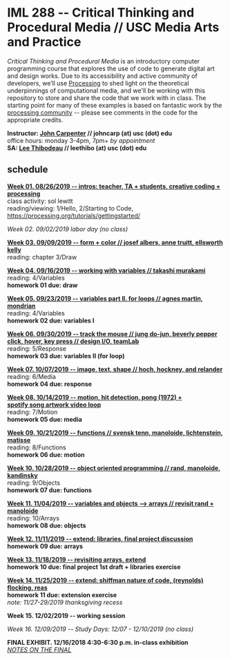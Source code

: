 # IML 288 -- Critical Thinking and Procedural Media // USC Media Arts and Practice  
_Critical Thinking and Procedural Media_ is an introductory computer programming course that explores the use of code to generate digital art and design works.  Due to its accessibility and active community of developers, we’ll use [Processing](http://processing.org/download/) to shed light on the theoretical underpinnings of computational media, and we'll be working with this repository to store and share the code that we work with in class. The starting point for many of these examples is based on fantastic work by the [processing community](https://discourse.processing.org/) -- please see comments in the code for the appropriate credits.

**Instructor: [John Carpenter](http://johnbcarpenter.com) // johncarp (at) usc (dot) edu**  
office hours: monday 3-4pm, 7pm+ _by appointment_   
**SA: [Lee Thibodeau](http://leethibodeau.com) // leethibo (at) usc (dot) edu**   

## schedule
**[Week 01. 08/26/2019 -- intros: teacher, TA + students, creative coding + processing](https://github.com/johnbcarpenter/USC_IML288/tree/master/CLASS/WEEK01.md)**  
class activity: sol lewitt  
reading/viewing: 1/Hello, 2/Starting to Code, https://processing.org/tutorials/gettingstarted/  
  
*Week 02. 09/02/2019 labor day (no class)* 

**[Week 03. 09/09/2019 -- form + color // josef albers, anne truitt, ellsworth kelly](https://github.com/johnbcarpenter/USC_IML288/tree/master/CLASS/WEEK02.md)**  
reading: chapter 3/Draw   
    
**[Week 04. 09/16/2019 -- working with variables // takashi murakami](https://github.com/johnbcarpenter/USC_IML288/tree/master/CLASS/WEEK04.md)**  
reading: 4/Variables   
**homework 01 due: draw**   
  
**[Week 05. 09/23/2019 -- variables part II. for loops // agnes martin, mondrian](https://github.com/johnbcarpenter/USC_IML288/tree/master/CLASS/WEEK05.md)**   
reading: 4/Variables   
**homework 02 due: variables I**    
  
**[Week 06. 09/30/2019 -- track the mouse // jung do-jun, beverly pepper  
click, hover, key press // design I/O, teamLab](https://github.com/johnbcarpenter/USC_IML288/tree/master/CLASS/WEEK06.md)**  
reading: 5/Response   
**homework 03 due: variables II (for loop)**    
  
**[Week 07. 10/07/2019 -- image, text, shape // hoch, hockney, and relander](https://github.com/johnbcarpenter/USC_IML288/tree/master/CLASS/WEEK07.md)**  
reading: 6/Media   
**homework 04 due: response**   
  
**[Week 08. 10/14/2019 -- motion, hit detection, pong (1972) +   
spotify song artwork video loop](https://github.com/johnbcarpenter/USC_IML288/tree/master/CLASS/WEEK08.md)**  
reading: 7/Motion   
**homework 05 due: media**   
  
**[Week 09. 10/21/2019 -- functions // svensk tenn, manoloide, lichtenstein, matisse](https://github.com/johnbcarpenter/USC_IML288/tree/master/CLASS/WEEK09.md)**  
reading: 8/Functions   
**homework 06 due: motion**   
  
**[Week 10. 10/28/2019 -- object oriented programming // rand, manoloide, kandinsky](https://github.com/johnbcarpenter/USC_IML288/tree/master/CLASS/WEEK10.md)**  
reading: 9/Objects   
**homework 07 due: functions**   
  
**[Week 11. 11/04/2019 -- variables and objects —> arrays // revisit rand + manoloide](https://github.com/johnbcarpenter/USC_IML288/tree/master/CLASS/WEEK11.md)**  
reading: 10/Arrays   
**homework 08 due: objects**   
  
**[Week 12. 11/11/2019 -- extend: libraries, final project discussion](https://github.com/johnbcarpenter/USC_IML288/tree/master/CLASS/WEEK12.md)**  
**homework 09 due: arrays**    
  
**[Week 13. 11/18/2019 -- revisiting arrays, extend](https://github.com/johnbcarpenter/USC_IML288/tree/master/CLASS/WEEK13.md)**   
**homework 10 due: final project 1st draft + libraries exercise**   
  
**[Week 14. 11/25/2019 -- extend: shiffman nature of code, (reynolds) flocking, reas](https://github.com/johnbcarpenter/USC_IML288/tree/master/CLASS/WEEK14.md)**  
**homework 11 due: extension exercise**  
_note: 11/27-29/2019 thanksgiving recess_  
  
**Week 15. 12/02/2019 -- working session**   

*Week 16. 12/09/2019 -- Study Days: 12/07 - 12/10/2019 (no class)*   
  
**FINAL EXHIBIT. 12/16/2018 4:30-6:30 p.m. in-class exhibition**  
[_NOTES ON THE FINAL_](https://github.com/johnbcarpenter/USC_IML288/tree/master/CLASS/FINAL_NOTES.md)  
